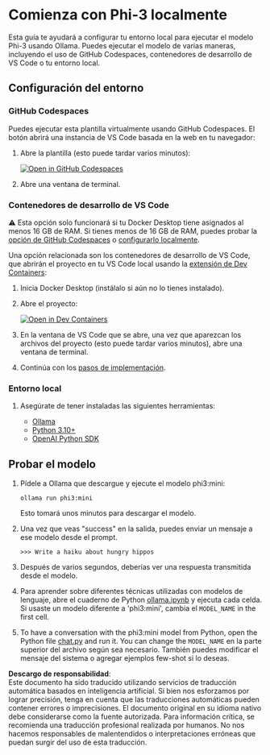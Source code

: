 # Comienza con Phi-3 localmente

Esta guía te ayudará a configurar tu entorno local para ejecutar el modelo Phi-3 usando Ollama. Puedes ejecutar el modelo de varias maneras, incluyendo el uso de GitHub Codespaces, contenedores de desarrollo de VS Code o tu entorno local.

## Configuración del entorno

### GitHub Codespaces

Puedes ejecutar esta plantilla virtualmente usando GitHub Codespaces. El botón abrirá una instancia de VS Code basada en la web en tu navegador:

1. Abre la plantilla (esto puede tardar varios minutos):

    [![Open in GitHub Codespaces](https://github.com/codespaces/badge.svg)](https://codespaces.new/microsoft/phi-3cookbook)

2. Abre una ventana de terminal.

### Contenedores de desarrollo de VS Code

⚠️ Esta opción solo funcionará si tu Docker Desktop tiene asignados al menos 16 GB de RAM. Si tienes menos de 16 GB de RAM, puedes probar la [opción de GitHub Codespaces](../../../../../md/01.Introduction/01) o [configurarlo localmente](../../../../../md/01.Introduction/01).

Una opción relacionada son los contenedores de desarrollo de VS Code, que abrirán el proyecto en tu VS Code local usando la [extensión de Dev Containers](https://marketplace.visualstudio.com/items?itemName=ms-vscode-remote.remote-containers):

1. Inicia Docker Desktop (instálalo si aún no lo tienes instalado).
2. Abre el proyecto:

    [![Open in Dev Containers](https://img.shields.io/static/v1?style=for-the-badge&label=Dev%20Containers&message=Open&color=blue&logo=visualstudiocode)](https://vscode.dev/redirect?url=vscode://ms-vscode-remote.remote-containers/cloneInVolume?url=https://github.com/microsoft/phi-3cookbook)

3. En la ventana de VS Code que se abre, una vez que aparezcan los archivos del proyecto (esto puede tardar varios minutos), abre una ventana de terminal.
4. Continúa con los [pasos de implementación](../../../../../md/01.Introduction/01).

### Entorno local

1. Asegúrate de tener instaladas las siguientes herramientas:

    * [Ollama](https://ollama.com/)
    * [Python 3.10+](https://www.python.org/downloads/)
    * [OpenAI Python SDK](https://pypi.org/project/openai/)

## Probar el modelo

1. Pídele a Ollama que descargue y ejecute el modelo phi3:mini:

    ```shell
    ollama run phi3:mini
    ```

    Esto tomará unos minutos para descargar el modelo.

2. Una vez que veas "success" en la salida, puedes enviar un mensaje a ese modelo desde el prompt.

    ```shell
    >>> Write a haiku about hungry hippos
    ```

3. Después de varios segundos, deberías ver una respuesta transmitida desde el modelo.

4. Para aprender sobre diferentes técnicas utilizadas con modelos de lenguaje, abre el cuaderno de Python [ollama.ipynb](../../../../../code/01.Introduce/ollama.ipynb) y ejecuta cada celda. Si usaste un modelo diferente a 'phi3:mini', cambia el `MODEL_NAME` in the first cell.

5. To have a conversation with the phi3:mini model from Python, open the Python file [chat.py](../../../../../code/01.Introduce/chat.py) and run it. You can change the `MODEL_NAME` en la parte superior del archivo según sea necesario. También puedes modificar el mensaje del sistema o agregar ejemplos few-shot si lo deseas.

**Descargo de responsabilidad**:  
Este documento ha sido traducido utilizando servicios de traducción automática basados en inteligencia artificial. Si bien nos esforzamos por lograr precisión, tenga en cuenta que las traducciones automáticas pueden contener errores o imprecisiones. El documento original en su idioma nativo debe considerarse como la fuente autorizada. Para información crítica, se recomienda una traducción profesional realizada por humanos. No nos hacemos responsables de malentendidos o interpretaciones erróneas que puedan surgir del uso de esta traducción.